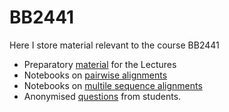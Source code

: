 # BB2441

Here I store material relevant to the course BB2441

* Preparatory [material](prep/index) for the Lectures
* Notebooks on [pairwise alignments](pairwise)
* Notebooks on [multile sequence alignments](msa)
* Anonymised [questions](qa) from students.
